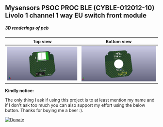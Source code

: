 ## Mysensors PSOC PROC BLE (CYBLE-012012-10) Livolo 1 channel 1 way EU switch front module

##### 3D renderings of pcb

Top view | Bottom view
------------ | -------------
![Alt text](3d/renderings/livolo_1_channel_1way_eu_switch_cyble_top.png?raw=true "top view") | ![Alt text](3d/renderings/livolo_1_channel_1way_eu_switch_cyble_bottom.png?raw=true "bottom view")


 **Kindly notice:**

The only thing I ask if using this project is to at least mention my name and if I don't ask too much you can also support my effort using the below button. Thanks for buying me a beer :).

[![Donate](https://img.shields.io/badge/Donate-PayPal-green.svg)](https://www.paypal.com/cgi-bin/webscr?cmd=_s-xclick&hosted_button_id=FWQ6WCAPBEDM4&source=url)

